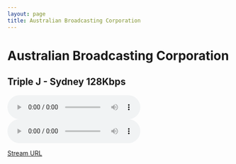 ```yaml
---
layout: page
title: Australian Broadcasting Corporation
---
```


# Australian Broadcasting Corporation

## Triple J - Sydney 128Kbps

<!--Simplest syntax-->
<audio src="https://abcradiolivehls-lh.akamaihd.net/i/triplejnsw_1@327300/master.m3u8" type="audio/mpeg" controls>
  I'm sorry. You're browser doesn't support HTML5 <code>audio</code>.
</audio>

<audio controls>
    <source src="https://abcradiolivehls-lh.akamaihd.net/i/triplejnsw_1@327300/master.m3u8" type="application/x-mpegURL">
    Your browser does not support the HLS audio player.
  </audio>

[Stream URL](https://abcradiolivehls-lh.akamaihd.net/i/triplejnsw_1@327300/master.m3u8)

